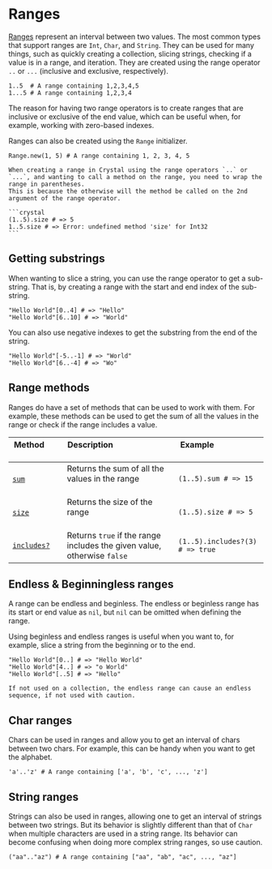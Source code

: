 # Ranges

[Ranges][range] represent an interval between two values.
The most common types that support ranges are `Int`, `Char`, and `String`.
They can be used for many things, such as quickly creating a collection, slicing strings, checking if a value is in a range, and iteration.
They are created using the range operator `..` or `...` (inclusive and exclusive, respectively).

```crystal
1..5  # A range containing 1,2,3,4,5
1...5 # A range containing 1,2,3,4
```

The reason for having two range operators is to create ranges that are inclusive or exclusive of the end value, which can be useful when, for example, working with zero-based indexes.

Ranges can also be created using the `Range` initializer.

```crystal
Range.new(1, 5) # A range containing 1, 2, 3, 4, 5
```

~~~~exercism/note
When creating a range in Crystal using the range operators `..` or `...`, and wanting to call a method on the range, you need to wrap the range in parentheses.
This is because the otherwise will the method be called on the 2nd argument of the range operator.

```crystal
(1..5).size # => 5
1..5.size # => Error: undefined method 'size' for Int32
```
~~~~

## Getting substrings

When wanting to slice a string, you can use the range operator to get a sub-string.
That is, by creating a range with the start and end index of the sub-string.

```crystal
"Hello World"[0..4] # => "Hello"
"Hello World"[6..10] # => "World"
```

You can also use negative indexes to get the substring from the end of the string.

```crystal
"Hello World"[-5..-1] # => "World"
"Hello World"[6..-4] # => "Wo"
```

## Range methods

Ranges do have a set of methods that can be used to work with them.
For example, these methods can be used to get the sum of all the values in the range or check if the range includes a value.

| Method                  | Description                                                             | Example                         |
| ----------------------- | ----------------------------------------------------------------------- | ------------------------------- |
| [`sum`][sum]            | Returns the sum of all the values in the range                          | `(1..5).sum # => 15` |
| [`size`][size]          | Returns the size of the range                                           | `(1..5).size # => 5` |
| [`includes?`][indludes] | Returns `true` if the range includes the given value, otherwise `false` | `(1..5).includes?(3) # => true` |

## Endless & Beginningless ranges

A range can be endless and beginless.
The endless or beginless range has its start or end value as `nil`, but `nil` can be omitted when defining the range.

Using beginless and endless ranges is useful when you want to, for example, slice a string from the beginning or to the end.

```crystal
"Hello World"[0..] # => "Hello World"
"Hello World"[4..] # => "o World"
"Hello World"[..5] # => "Hello"
```

~~~~exercism/caution
If not used on a collection, the endless range can cause an endless sequence, if not used with caution.
~~~~

## Char ranges

Chars can be used in ranges and allow you to get an interval of chars between two chars.
For example, this can be handy when you want to get the alphabet.

```crystal
'a'..'z' # A range containing ['a', 'b', 'c', ..., 'z']
```

## String ranges

Strings can also be used in ranges, allowing one to get an interval of strings between two strings.
But its behavior is slightly different than that of `Char` when multiple characters are used in a string range.
Its behavior can become confusing when doing more complex string ranges, so use caution.

```crystal
("aa".."az") # A range containing ["aa", "ab", "ac", ..., "az"]
```

[range]: https://crystal-lang.org/api/latest/Range.html
[sum]: https://crystal-lang.org/api/latest/Range.html#sum%28initial%29-instance-method
[size]: https://crystal-lang.org/api/latest/Range.html#size-instance-method
[indludes]: https://crystal-lang.org/api/latest/Range.html#includes%3F%28value%29%3ABool-instance-method
